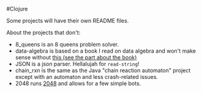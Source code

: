 #Clojure

Some projects will have their own README files.

About the projects that don't:
* 8_queens is an 8 queens problem solver.
* data-algebra is based on a book I read on data algebra and won't make sense without [this (see the part about the book)](http://www.algebraixdata.com/)
* JSON is a json parser. Hellalujah for `read-string`!
* chain_rxn is the same as the Java "chain reaction automaton" project except with an automaton and less crash-related issues.
* 2048 runs [2048](https://gabrielecirulli.github.io/2048/) and allows for a few simple bots.
